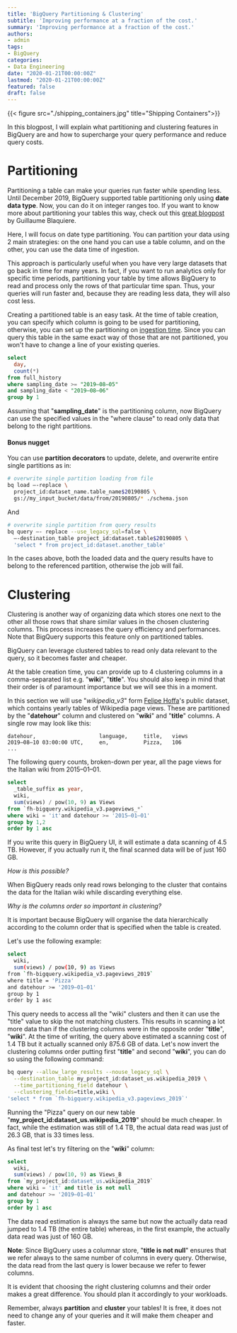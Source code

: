 ```yaml
---
title: 'BigQuery Partitioning & Clustering'
subtitle: 'Improving performance at a fraction of the cost.'
summary: 'Improving performance at a fraction of the cost.'
authors:
- admin
tags:
- BigQuery
categories:
- Data Engineering
date: "2020-01-21T00:00:00Z"
lastmod: "2020-01-21T00:00:00Z"
featured: false
draft: false
---
```


{{< figure src="./shipping_containers.jpg" title="Shipping Containers">}}

In this blogpost, I will explain what partitioning and clustering features in BigQuery are and
how to supercharge your query performance and reduce query costs.

# Partitioning
Partitioning a table can make your queries run faster while spending less.
Until December 2019, BigQuery supported table partitioning only using **date data type**.
Now, you can do it on integer ranges too.
If you want to know more about partitioning your tables this way,
check out this [great blogpost](https://medium.com/google-cloud/partition-on-any-field-with-bigquery-840f8aa1aaab) by Guillaume Blaquiere.

Here, I will focus on date type partitioning.
You can partition your data using 2 main strategies:
on the one hand you can use a table column, and on the other, you can use the data time of ingestion.

This approach is particularly useful when you have very large datasets that go back in time for many years.
In fact, if you want to run analytics only for specific time periods, partitioning your table by time allows BigQuery
to read and process only the rows of that particular time span.
Thus, your queries will run faster and, because they are reading less data, they will also cost less.

Creating a partitioned table is an easy task.
At the time of table creation, you can specify which column is going to be used for partitioning,
otherwise, you can set up the partitioning on [ingestion time](https://cloud.google.com/bigquery/docs/creating-partitioned-tables).
Since you can query this table in the same exact way of those that are not partitioned, you won't have to change a line of your existing queries.

```sql
select
  day,
  count(*)
from full_history
where sampling_date >= "2019–08–05"
and sampling_date < "2019–08–06"
group by 1
```

Assuming that "**sampling_date**" is the partitioning column,
now BigQuery can use the specified values in the "where clause" to read only data that belong to the right partitions.

#### Bonus nugget

You can use **partition decorators** to update, delete, and overwrite entire single partitions as in:

```bash
# overwrite single partition loading from file
bq load —-replace \
  project_id:dataset_name.table_name$20190805 \
  gs://my_input_bucket/data/from/20190805/* ./schema.json
```

And

```bash
# overwrite single partition from query results
bq query —- replace --use_legacy_sql=false \
  —-destination_table project_id:dataset.table$20190805 \
  'select * from project_id:dataset.another_table'
```

In the cases above, both the loaded data and the query results have to belong to the referenced partition, otherwise the job will fail.

# Clustering
Clustering is another way of organizing data which stores one next to the other all those rows that share similar values in the chosen clustering columns.
This process increases the query efficiency and performances.
Note that BigQuery supports this feature only on partitioned tables.

BigQuery can leverage clustered tables to read only data relevant to the query, so it becomes faster and cheaper.

At the table creation time, you can provide up to 4 clustering columns in a comma-separated list e.g. "**wiki**", "**title**".
You should also keep in mind that their order is of paramount importance but we will see this in a moment.

In this section we will use "_wikipedia_v3_" form [Felipe Hoffa](https://twitter.com/felipehoffa)'s public dataset,
which contains yearly tables of Wikipedia page views.
These are partitioned by the "**datehour**" column and clustered on "**wiki**" and "**title**" columns.
A single row may look like this:

```csv
datehour,                    language,     title,   views
2019–08–10 03:00:00 UTC,     en,           Pizza,   106
...
```

The following query counts, broken-down per year, all the page views for the Italian wiki from 2015–01–01.

```sql
select
  _table_suffix as year,
  wiki,
  sum(views) / pow(10, 9) as Views
from `fh-bigquery.wikipedia_v3.pageviews_*`
where wiki = 'it'and datehour >= '2015–01–01'
group by 1,2
order by 1 asc
```

If you write this query in BigQuery UI, it will estimate a data scanning of 4.5 TB.
However, if you actually run it, the final scanned data will be of just 160 GB.

*How is this possible?*

When BigQuery reads only read rows belonging to the cluster that contains the data for the Italian wiki while discarding everything else.

*Why is the columns order so important in clustering?*

It is important because BigQuery will organise the data hierarchically according to the column order that is specified when the table is created.

Let's use the following example:

```bash
select
  wiki,
  sum(views) / pow(10, 9) as Views
from `fh-bigquery.wikipedia_v3.pageviews_2019`
where title = 'Pizza'
and datehour >= '2019–01–01'
group by 1
order by 1 asc
```

This query needs to access all the "wiki" clusters and then it can use the "title" value to skip the not matching clusters.
This results in scanning a lot more data than if the clustering columns were in the opposite order "**title**", "**wiki**".
At the time of writing, the query above estimated a scanning cost of 1.4 TB but it actually scanned only 875.6 GB of data.
Let's now invert the clustering columns order putting first "**title**" and second "**wiki**", you can do so using the following command:

```bash
bq query --allow_large_results --nouse_legacy_sql \
  --destination_table my_project_id:dataset_us.wikipedia_2019 \
  --time_partitioning_field datehour \
  --clustering_fields=title,wiki \
'select * from `fh-bigquery.wikipedia_v3.pageviews_2019`'
```

Running the "Pizza" query on our new table "**my_project_id:dataset_us.wikipedia_2019**" should be much cheaper.
In fact, while the estimation was still of 1.4 TB, the actual data read was just of 26.3 GB, that is 33 times less.

As final test let's try filtering on the "**wiki**" column:

```sql
select
  wiki,
  sum(views) / pow(10, 9) as Views_B
from `my_project_id:dataset_us.wikipedia_2019`
where wiki = 'it' and title is not null
and datehour >= '2019–01–01'
group by 1
order by 1 asc
```

The data read estimation is always the same but now the actually data read jumped to 1.4 TB (the entire table)
whereas, in the first example, the actually data read was just of 160 GB.

**Note**: Since BigQuery uses a columnar store, "**title is not null**" ensures that we refer always to the same number of columns in every query.
Otherwise, the data read from the last query is lower because we refer to fewer columns.

It is evident that choosing the right clustering columns and their order makes a great difference.
You should plan it accordingly to your workloads.

Remember, always **partition** and **cluster** your tables!
It is free, it does not need to change any of your queries and it will make them cheaper and faster.
